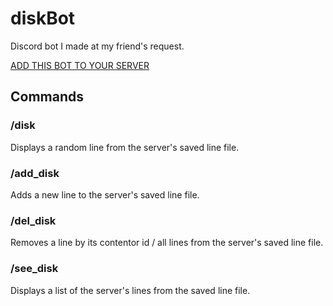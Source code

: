 # diskBot


Discord bot I made at my friend's request.

[ADD THIS BOT TO YOUR SERVER](https://discord.com/oauth2/authorize?client_id=1306356201017184298)


## Commands

### /disk
Displays a random line from the server's saved line file.

### /add_disk
Adds a new line to the server's saved line file.

### /del_disk
Removes a line by its contentor id / all lines from the server's saved line file.

### /see_disk
Displays a list of the server's lines from the saved line file.
